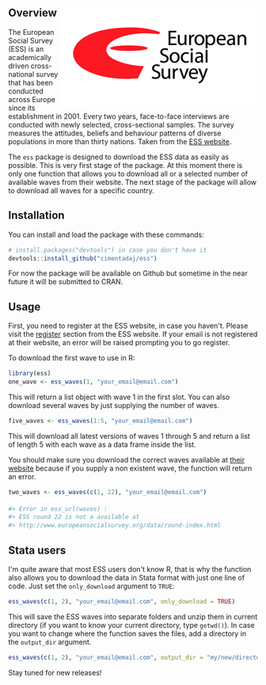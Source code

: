 
Overview <img src="man/figures/ess_logo.png" align="right" />
-------------------------------------------------------------

The European Social Survey (ESS) is an academically driven cross-national survey that has been conducted across Europe since its establishment in 2001. Every two years, face-to-face interviews are conducted with newly selected, cross-sectional samples. The survey measures the attitudes, beliefs and behaviour patterns of diverse populations in more than thirty nations. Taken from the [ESS website](http://www.europeansocialsurvey.org/about/).

The `ess` package is designed to download the ESS data as easily as possible. This is very first stage of the package. At this moment there is only one function that allows you to download all or a selected number of available waves from their website. The next stage of the package will allow to download all waves for a specific country.

Installation
------------

You can install and load the package with these commands:

``` r
# install.packages("devtools") in case you don't have it
devtools::install_github("cimentadaj/ess")
```

For now the package will be available on Github but sometime in the near future it will be submitted to CRAN.

Usage
-----

First, you need to register at the ESS website, in case you haven't. Please visit the [register](http://www.europeansocialsurvey.org/user/new) section from the ESS website. If your email is not registered at their website, an error will be raised prompting you to go register.

To download the first wave to use in R:

``` r
library(ess)
one_wave <- ess_waves(1, "your_email@email.com")
```

This will return a list object with wave 1 in the first slot. You can also download several waves by just supplying the number of waves.

``` r
five_waves <- ess_waves(1:5, "your_email@email.com")
```

This will download all latest versions of waves 1 through 5 and return a list of length 5 with each wave as a data frame inside the list.

You should make sure you download the correct waves available at [their website](http://www.europeansocialsurvey.org/data/round-index.html) because if you supply a non existent wave, the function will return an error.

``` r
two_waves <- ess_waves(c(1, 22), "your_email@email.com")

#> Error in ess_url(waves) :
#> ESS round 22 is not a available at
#> http://www.europeansocialsurvey.org/data/round-index.html
```

Stata users
-----------

I'm quite aware that most ESS users don't know R, that is why the function also allows you to download the data in Stata format with just one line of code. Just set the `only_download` argument to `TRUE`:

``` r
ess_waves(c(1, 2), "your_email@email.com", only_download = TRUE)
```

This will save the ESS waves into separate folders and unzip them in current directory (if you want to know your current directory, type `getwd()`). In case you want to change where the function saves the files, add a directory in the `output_dir` argument.

``` r
ess_waves(c(1, 2), "your_email@email.com", output_dir = "my/new/directory", only_download = TRUE)
```

Stay tuned for new releases!
